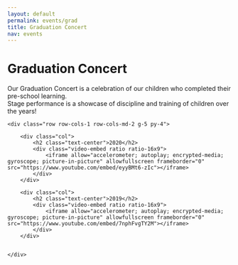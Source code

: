 ```yaml
---
layout: default
permalink: events/grad
title: Graduation Concert
nav: events
---
```


<div class="container py-4 mb-2 col-xl-10 text-center">
	<h1 class="display-4 my-lg-4">Graduation Concert</h1>
	<p class="lead fs-4">
		Our Graduation Concert is a celebration of our children who completed their pre-school learning.
		<br>
		Stage performance is a showcase of discipline and training of children over the years!
	</p>

	<div class="row row-cols-1 row-cols-md-2 g-5 py-4">

		<div class="col">
			<h2 class="text-center">2020</h2>
            <div class="video-embed ratio ratio-16x9">
                <iframe allow="accelerometer; autoplay; encrypted-media; gyroscope; picture-in-picture" allowfullscreen frameborder="0" src="https://www.youtube.com/embed/eyyBMt6-zIc"></iframe>
            </div>
        </div>

		<div class="col">
			<h2 class="text-center">2019</h2>
            <div class="video-embed ratio ratio-16x9">
                <iframe allow="accelerometer; autoplay; encrypted-media; gyroscope; picture-in-picture" allowfullscreen frameborder="0" src="https://www.youtube.com/embed/7nphFvgTY2M"></iframe>
            </div>
        </div>


	</div>

</div>

